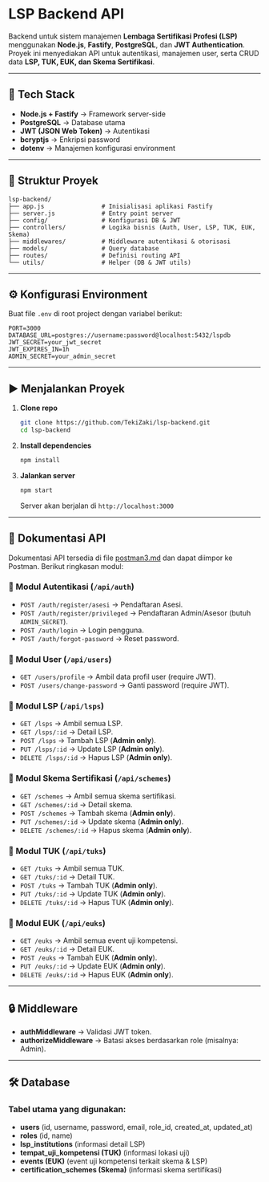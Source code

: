 # LSP Backend API

Backend untuk sistem manajemen **Lembaga Sertifikasi Profesi (LSP)** menggunakan **Node.js**, **Fastify**, **PostgreSQL**, dan **JWT Authentication**.  
Proyek ini menyediakan API untuk autentikasi, manajemen user, serta CRUD data **LSP, TUK, EUK, dan Skema Sertifikasi**.

---

## 🚀 Tech Stack

- **Node.js + Fastify** → Framework server-side
- **PostgreSQL** → Database utama
- **JWT (JSON Web Token)** → Autentikasi
- **bcryptjs** → Enkripsi password
- **dotenv** → Manajemen konfigurasi environment

---

## 📂 Struktur Proyek

```
lsp-backend/
├── app.js                # Inisialisasi aplikasi Fastify
├── server.js             # Entry point server
├── config/               # Konfigurasi DB & JWT
├── controllers/          # Logika bisnis (Auth, User, LSP, TUK, EUK, Skema)
├── middlewares/          # Middleware autentikasi & otorisasi
├── models/               # Query database
├── routes/               # Definisi routing API
└── utils/                # Helper (DB & JWT utils)
```

---

## ⚙️ Konfigurasi Environment

Buat file `.env` di root project dengan variabel berikut:

```env
PORT=3000
DATABASE_URL=postgres://username:password@localhost:5432/lspdb
JWT_SECRET=your_jwt_secret
JWT_EXPIRES_IN=1h
ADMIN_SECRET=your_admin_secret
```

---

## ▶️ Menjalankan Proyek

1. **Clone repo**

   ```bash
   git clone https://github.com/TekiZaki/lsp-backend.git
   cd lsp-backend
   ```

2. **Install dependencies**

   ```bash
   npm install
   ```

3. **Jalankan server**

   ```bash
   npm start
   ```

   Server akan berjalan di `http://localhost:3000`

---

## 📌 Dokumentasi API

Dokumentasi API tersedia di file [postman3.md](./postman3.md) dan dapat diimpor ke Postman. Berikut ringkasan modul:

### 🔑 Modul Autentikasi (`/api/auth`)

- `POST /auth/register/asesi` → Pendaftaran Asesi.
- `POST /auth/register/privileged` → Pendaftaran Admin/Asesor (butuh `ADMIN_SECRET`).
- `POST /auth/login` → Login pengguna.
- `POST /auth/forgot-password` → Reset password.

### 👤 Modul User (`/api/users`)

- `GET /users/profile` → Ambil data profil user (require JWT).
- `POST /users/change-password` → Ganti password (require JWT).

### 🏢 Modul LSP (`/api/lsps`)

- `GET /lsps` → Ambil semua LSP.
- `GET /lsps/:id` → Detail LSP.
- `POST /lsps` → Tambah LSP (**Admin only**).
- `PUT /lsps/:id` → Update LSP (**Admin only**).
- `DELETE /lsps/:id` → Hapus LSP (**Admin only**).

### 📜 Modul Skema Sertifikasi (`/api/schemes`)

- `GET /schemes` → Ambil semua skema sertifikasi.
- `GET /schemes/:id` → Detail skema.
- `POST /schemes` → Tambah skema (**Admin only**).
- `PUT /schemes/:id` → Update skema (**Admin only**).
- `DELETE /schemes/:id` → Hapus skema (**Admin only**).

### 🏫 Modul TUK (`/api/tuks`)

- `GET /tuks` → Ambil semua TUK.
- `GET /tuks/:id` → Detail TUK.
- `POST /tuks` → Tambah TUK (**Admin only**).
- `PUT /tuks/:id` → Update TUK (**Admin only**).
- `DELETE /tuks/:id` → Hapus TUK (**Admin only**).

### 📅 Modul EUK (`/api/euks`)

- `GET /euks` → Ambil semua event uji kompetensi.
- `GET /euks/:id` → Detail EUK.
- `POST /euks` → Tambah EUK (**Admin only**).
- `PUT /euks/:id` → Update EUK (**Admin only**).
- `DELETE /euks/:id` → Hapus EUK (**Admin only**).

---

## 🔒 Middleware

- **authMiddleware** → Validasi JWT token.
- **authorizeMiddleware** → Batasi akses berdasarkan role (misalnya: Admin).

---

## 🛠️ Database

### Tabel utama yang digunakan:

- **users** (id, username, password, email, role_id, created_at, updated_at)
- **roles** (id, name)
- **lsp_institutions** (informasi detail LSP)
- **tempat_uji_kompetensi (TUK)** (informasi lokasi uji)
- **events (EUK)** (event uji kompetensi terkait skema & LSP)
- **certification_schemes (Skema)** (informasi skema sertifikasi)
